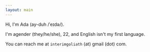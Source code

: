 ```yaml
---
layout: main
---
```


Hi, I'm Ada (ay-duh /ˈeɪdə/).

I'm agender (they/he/she), 22, and English isn't my first language.

You can reach me at `interimgoliath` (at) gmail (dot) com.
